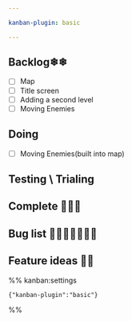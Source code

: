 ```yaml
---

kanban-plugin: basic

---
```


## Backlog❄❄

-[ ] Map
-[ ] Title screen
-[ ] Adding a second level
-[ ] Moving Enemies

## Doing
- [ ] Moving Enemies(built into map)


## Testing \ Trialing



## Complete 🎈🎉✨



## Bug list 🦋🐛🦟🐜🦗🐝🐞



## Feature ideas 🧐🧐





%% kanban:settings
```
{"kanban-plugin":"basic"}
```
%%